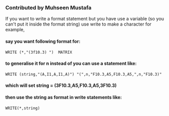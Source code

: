 ### Contributed by Muhseen Mustafa

If you want to write a format statement but you have use a variable (so you can't put it inside the format string) use write to make a character for example,

#### say you want following format for:
    WRITE (*,"(3f10.3) ")  MATRIX

#### to generalise  it for n instead of you can use a statement like:
    WRITE (string,"(A,I1,A,I1,A)") "(",n,"F10.3,A5,F10.3,A5,",n,"F10.3)"

#### which will set string = **(3F10.3,A5,F10.3,A5,3F10.3)**

#### then use the string as format in write statements like:
    WRITE(*,string)

